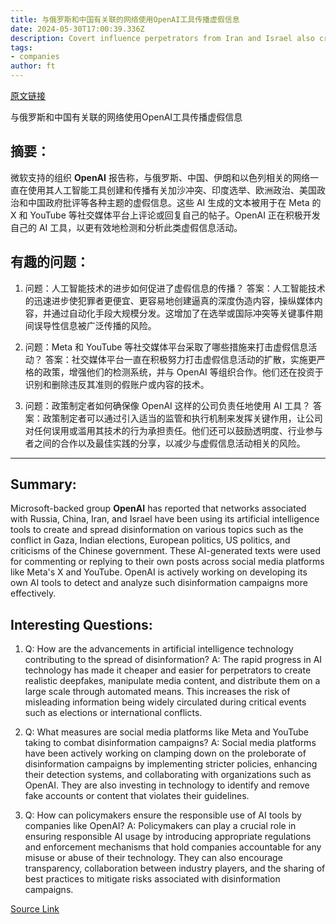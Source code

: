 ```yaml
---
title: 与俄罗斯和中国有关联的网络使用OpenAI工具传播虚假信息
date: 2024-05-30T17:00:39.336Z
description: Covert influence perpetrators from Iran and Israel also creating misleading content, says Microsoft-backed group
tags: 
- companies
author: ft
---
```


[原文链接](https://ft.com/content/40e39936-651b-442a-8df8-46cf6b7aed77)

与俄罗斯和中国有关联的网络使用OpenAI工具传播虚假信息

## 摘要：
微软支持的组织 **OpenAI** 报告称，与俄罗斯、中国、伊朗和以色列相关的网络一直在使用其人工智能工具创建和传播有关加沙冲突、印度选举、欧洲政治、美国政治和中国政府批评等各种主题的虚假信息。这些 AI 生成的文本被用于在 Meta 的 X 和 YouTube 等社交媒体平台上评论或回复自己的帖子。OpenAI 正在积极开发自己的 AI 工具，以更有效地检测和分析此类虚假信息活动。

## 有趣的问题：

1. 问题：人工智能技术的进步如何促进了虚假信息的传播？
   答案：人工智能技术的迅速进步使犯罪者更便宜、更容易地创建逼真的深度伪造内容，操纵媒体内容，并通过自动化手段大规模分发。这增加了在选举或国际冲突等关键事件期间误导性信息被广泛传播的风险。

2. 问题：Meta 和 YouTube 等社交媒体平台采取了哪些措施来打击虚假信息活动？
   答案：社交媒体平台一直在积极努力打击虚假信息活动的扩散，实施更严格的政策，增强他们的检测系统，并与 OpenAI 等组织合作。他们还在投资于识别和删除违反其准则的假账户或内容的技术。

3. 问题：政策制定者如何确保像 OpenAI 这样的公司负责任地使用 AI 工具？
   答案：政策制定者可以通过引入适当的监管和执行机制来发挥关键作用，让公司对任何误用或滥用其技术的行为承担责任。他们还可以鼓励透明度、行业参与者之间的合作以及最佳实践的分享，以减少与虚假信息活动相关的风险。

---

## Summary:
Microsoft-backed group **OpenAI** has reported that networks associated with Russia, China, Iran, and Israel have been using its artificial intelligence tools to create and spread disinformation on various topics such as the conflict in Gaza, Indian elections, European politics, US politics, and criticisms of the Chinese government. These AI-generated texts were used for commenting or replying to their own posts across social media platforms like Meta's X and YouTube. OpenAI is actively working on developing its own AI tools to detect and analyze such disinformation campaigns more effectively.

## Interesting Questions:
1. Q: How are the advancements in artificial intelligence technology contributing to the spread of disinformation?
   A: The rapid progress in AI technology has made it cheaper and easier for perpetrators to create realistic deepfakes, manipulate media content, and distribute them on a large scale through automated means. This increases the risk of misleading information being widely circulated during critical events such as elections or international conflicts.

2. Q: What measures are social media platforms like Meta and YouTube taking to combat disinformation campaigns?
   A: Social media platforms have been actively working on clamping down on the proleborate of disinformation campaigns by implementing stricter policies, enhancing their detection systems, and collaborating with organizations such as OpenAI. They are also investing in technology to identify and remove fake accounts or content that violates their guidelines.

3. Q: How can policymakers ensure the responsible use of AI tools by companies like OpenAI?
   A: Policymakers can play a crucial role in ensuring responsible AI usage by introducing appropriate regulations and enforcement mechanisms that hold companies accountable for any misuse or abuse of their technology. They can also encourage transparency, collaboration between industry players, and the sharing of best practices to mitigate risks associated with disinformation campaigns.

[Source Link](https://ft.com/content/40e39936-651b-442a-8df8-46cf6b7aed77)

